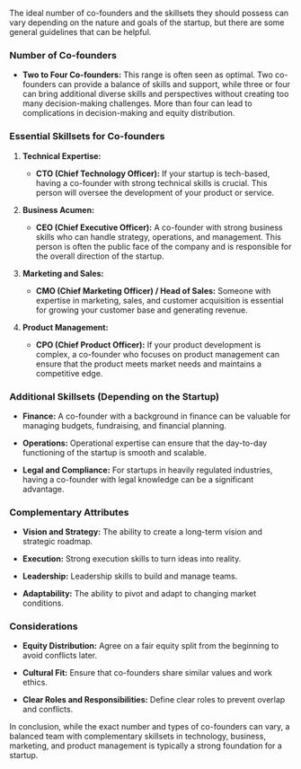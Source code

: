 The ideal number of co-founders and the skillsets they should possess can vary depending on the nature and goals of the startup, but there are some general guidelines that can be helpful. 

 

### Number of Co-founders 

- **Two to Four Co-founders:** This range is often seen as optimal. Two co-founders can provide a balance of skills and support, while three or four can bring additional diverse skills and perspectives without creating too many decision-making challenges. More than four can lead to complications in decision-making and equity distribution. 

 

### Essential Skillsets for Co-founders 

1. **Technical Expertise:** 

   - **CTO (Chief Technology Officer):** If your startup is tech-based, having a co-founder with strong technical skills is crucial. This person will oversee the development of your product or service. 

 

2. **Business Acumen:** 

   - **CEO (Chief Executive Officer):** A co-founder with strong business skills who can handle strategy, operations, and management. This person is often the public face of the company and is responsible for the overall direction of the startup. 

 

3. **Marketing and Sales:** 

   - **CMO (Chief Marketing Officer) / Head of Sales:** Someone with expertise in marketing, sales, and customer acquisition is essential for growing your customer base and generating revenue. 

 

4. **Product Management:** 

   - **CPO (Chief Product Officer):** If your product development is complex, a co-founder who focuses on product management can ensure that the product meets market needs and maintains a competitive edge. 

 

### Additional Skillsets (Depending on the Startup) 

- **Finance:** A co-founder with a background in finance can be valuable for managing budgets, fundraising, and financial planning. 

- **Operations:** Operational expertise can ensure that the day-to-day functioning of the startup is smooth and scalable. 

- **Legal and Compliance:** For startups in heavily regulated industries, having a co-founder with legal knowledge can be a significant advantage. 

 

### Complementary Attributes 

- **Vision and Strategy:** The ability to create a long-term vision and strategic roadmap. 

- **Execution:** Strong execution skills to turn ideas into reality. 

- **Leadership:** Leadership skills to build and manage teams. 

- **Adaptability:** The ability to pivot and adapt to changing market conditions. 

 

### Considerations 

- **Equity Distribution:** Agree on a fair equity split from the beginning to avoid conflicts later. 

- **Cultural Fit:** Ensure that co-founders share similar values and work ethics. 

- **Clear Roles and Responsibilities:** Define clear roles to prevent overlap and conflicts. 

 

In conclusion, while the exact number and types of co-founders can vary, a balanced team with complementary skillsets in technology, business, marketing, and product management is typically a strong foundation for a startup. 
